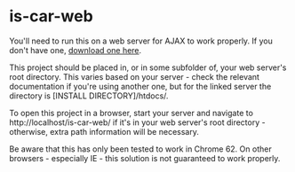 # is-car-web

You'll need to run this on a web server for AJAX to work properly. If you don't have one, [download one here](https://www.apachefriends.org/index.html).

This project should be placed in, or in some subfolder of, your web server's root directory. This varies based on your server - check the relevant documentation if you're using another one, but for the linked server the directory is [INSTALL DIRECTORY]/htdocs/.

To open this project in a browser, start your server and navigate to http://localhost/is-car-web/ if it's in your web server's root directory - otherwise, extra path information will be necessary.

Be aware that this has only been tested to work in Chrome 62. On other browsers - especially IE - this solution is not guaranteed to work properly.